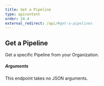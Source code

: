 ```yaml
---
title: Get a Pipeline
type: apicontent
order: 24.4
external_redirect: /api/#get-a-pipelines
---
```


## Get a Pipeline

Get a specific Pipeline from your Organization.

##### Arguments

This endpoint takes no JSON arguments.

